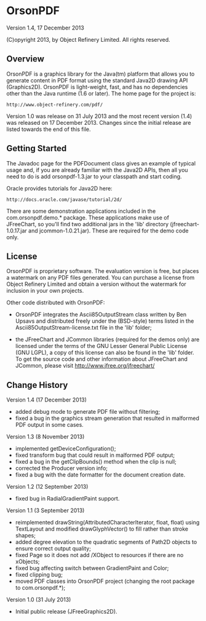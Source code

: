 OrsonPDF
========

Version 1.4, 17 December 2013

(C)opyright 2013, by Object Refinery Limited.  All rights reserved.


Overview
--------
OrsonPDF is a graphics library for the Java(tm) platform that allows you to generate content in PDF format using the standard Java2D drawing API (Graphics2D).  OrsonPDF is light-weight, fast, and has no dependencies other than the Java runtime (1.6 or later).  The home page for the project is:

    http://www.object-refinery.com/pdf/

Version 1.0 was release on 31 July 2013 and the most recent version (1.4) was released on 17 December 2013.  Changes since the initial release are listed towards the end of this file.


Getting Started
---------------
The Javadoc page for the PDFDocument class gives an example of typical usage and, if you are already familiar with the Java2D APIs, then all you need to do is add orsonpdf-1.3.jar to your classpath and start coding.

Oracle provides tutorials for Java2D here:

    http://docs.oracle.com/javase/tutorial/2d/

There are some demonstration applications included in the com.orsonpdf.demo.* package.  These applications make use of JFreeChart, so you'll find two additional jars in the 'lib' directory (jfreechart-1.0.17.jar and jcommon-1.0.21.jar).  These are required for the demo code only.


License
-------
OrsonPDF is proprietary software.  The evaluation version is free, but places a watermark on any PDF files generated.  You can purchase a license from Object Refinery Limited and obtain a version without the watermark for inclusion in your own projects.

Other code distributed with OrsonPDF:

- OrsonPDF integrates the Ascii85OutputStream class written by Ben Upsavs and distributed freely under the (BSD-style) terms listed in the Ascii85OutputStream-license.txt file in the 'lib' folder;

- the JFreeChart and JCommon libraries (required for the demos only) are licensed under the terms of the GNU Lesser General Public License (GNU LGPL), a copy of this license can also be found in the 'lib' folder.  To get the source code and other information about JFreeChart and JCommon, please visit http://www.jfree.org/jfreechart/


Change History
--------------

Version 1.4 (17 December 2013)

- added debug mode to generate PDF file without filtering;
- fixed a bug in the graphics stream generation that resulted in malformed PDF output in some cases.

Version 1.3 (8 November 2013)

- implemented getDeviceConfiguration();
- fixed transform bug that could result in malformed PDF output;
- fixed a bug in the getClipBounds() method when the clip is null;
- corrected the Producer version info;
- fixed a bug with the date formatter for the document creation date.

Version 1.2 (12 September 2013)

- fixed bug in RadialGradientPaint support.

Version 1.1 (3 September 2013)

- reimplemented drawString(AttributedCharacterIterator, float, float) using TextLayout and modified drawGlyphVector() to fill rather than stroke shapes;
- added degree elevation to the quadratic segments of Path2D objects to ensure correct output quality;
- fixed Page so it does not add /XObject to resources if there are no xObjects;
- fixed bug affecting switch between GradientPaint and Color;
- fixed clipping bug;
- moved PDF classes into OrsonPDF project (changing the root package to com.orsonpdf.*);

Version 1.0 (31 July 2013)

- Initial public release (JFreeGraphics2D).
